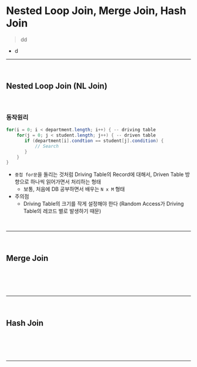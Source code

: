 # Nested Loop Join, Merge Join, Hash Join
> dd
* d

<hr>
<br>

## Nested Loop Join (NL Join)
#### 

<br>

### 동작원리
```java
for(i = 0; i < department.length; i++) { -- driving table 
    for(j = 0; j < student.length; j++) { -- driven table
       if (department[i].condtion == student[j].condition) {
           // Search           
       }
    } 
}
```
* `중첩 for문`을 돌리는 것처럼 Driving Table의 Record에 대해서, Driven Table 방향으로 하나씩 읽어가면서 처리하는 형태
  * 보통, 처음에 DB 공부하면서 배우는 `N x M` 형태
* 주의점
  * Driving Table의 크기를 작게 설정해야 한다 (Random Access가 Driving Table의 레코드 별로 발생하기 때문)

<br>
<hr>
<br>

## Merge Join
#### 

<br>

### 

<br>
<hr>
<br>

## Hash Join
#### 

<br>

### 


<br>
<hr>
<br>
